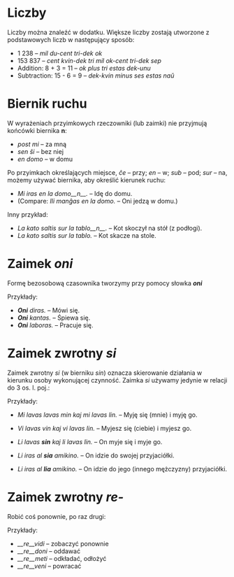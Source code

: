 # Liczby

Liczby można znaleźć w dodatku. Większe liczby zostają utworzone z podstawowych liczb w następujący sposób:

- 1 238                     – *mil du-cent tri-dek ok*
- 153 837                   – *cent kvin-dek tri mil ok-cent tri-dek sep*
- Addition:      8 + 3 = 11 – *ok plus tri estas dek-unu*
- Subtraction:   15 - 6 = 9 – *dek-kvin minus ses estas naŭ*

# Biernik ruchu

W wyrażeniach przyimkowych rzeczowniki (lub zaimki) nie przyjmują końcówki biernika __n__:

- *post mi* – za mną
- *sen ŝi* – bez niej
- *en domo* – w domu

Po przyimkach określających miejsce, *ĉe* – przy; *en* – w; *sub* – pod; *sur* – na, możemy używać biernika, aby określić kierunek ruchu:

- *Mi iras en la domo__n__.* – Idę do domu.
- (Compare: *Ili manĝas en la domo.* – Oni jedzą w domu.)

Inny przykład:

- *La kato saltis sur la tablo__n__.* – Kot skoczył na stół (z podłogi).
- *La kato saltis sur la tablo.* – Kot skacze na stole.

# Zaimek *oni*

Formę bezosobową czasownika tworzymy przy pomocy słowka *__oni__*

Przykłady:

- *__Oni__ diras.* – Mówi się.
- *__Oni__ kantas.* – Śpiewa się.
- *__Oni__ laboras.* – Pracuje się.
 

# Zaimek zwrotny *si*

Zaimek zwrotny *si* (w bierniku *sin*) oznacza skierowanie działania w kierunku osoby wykonującej czynność. Zaimka *si* używamy jedynie w relacji do 3 os. l. poj.:

Przykłady:

- *Mi lavas lavas min kaj mi lavas lin.* – Myję się (mnie) i myję go.
- *Vi lavas vin kaj vi lavas lin.* – Myjesz się (ciebie) i myjesz go.
- *Li lavas __sin__ kaj li lavas lin.* – On myje się i myje go.
 
- *Li iras al __sia__ amikino.* – On idzie do swojej przyjaciółki.
- *Li iras al __lia__ amikino.* – On idzie do jego (innego mężczyzny) przyjaciółki.

# Zaimek zwrotny *re-*

Robić coś ponownie, po raz drugi:

Przykłady:

- *__re__vidi* – zobaczyć ponownie
- *__re__doni* – oddawać 
- *__re__meti* – odkładać, odłożyć
- *__re__veni* – powracać
 
